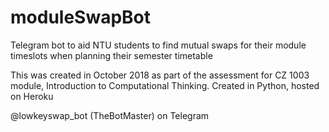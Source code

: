 # moduleSwapBot
Telegram bot to aid NTU students to find mutual swaps for their module timeslots when planning their semester timetable

This was created in October 2018 as part of the assessment for CZ 1003 module, Introduction to Computational Thinking.
Created in Python, hosted on Heroku  

@lowkeyswap_bot (TheBotMaster) on Telegram
